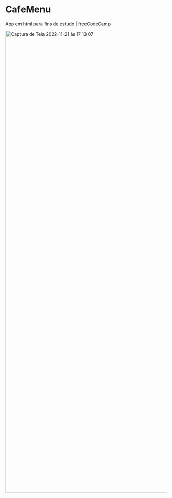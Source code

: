 # CafeMenu
App em html para fins de estudo | freeCodeCamp

<img width="1440" alt="Captura de Tela 2022-11-21 às 17 13 07" src="https://user-images.githubusercontent.com/72145714/203149741-68516d8f-a6f8-4cfb-bf9c-5c01f0149a79.png">
